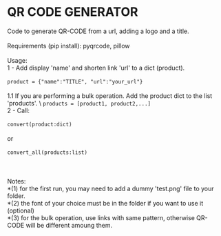 # QR CODE GENERATOR
Code to generate QR-CODE from a url, adding a logo and a title.\
\
Requirements (pip install): pyqrcode, pillow\
\
Usage: \
1 - Add display 'name' and shorten link 'url' to a dict (product). \
\
       ```product = {"name":"TITLE", "url":"your_url"}```\
\
1.1 If you are performing a bulk operation. Add the product dict to the list 'products'. \ 
``` products = [product1, product2,...] ```
\
2 - Call:\
\
```convert(product:dict)``` \
\
    or \
\
```convert_all(products:list)```\
\
\
\
Notes:\
*(1) for the first run, you may need to add a dummy 'test.png' file to your folder.\
*(2) the font of your choice must be in the folder if you want to use it (optional)\
*(3) for the bulk operation, use links with same pattern, otherwise QR-CODE will be different amoung them.

